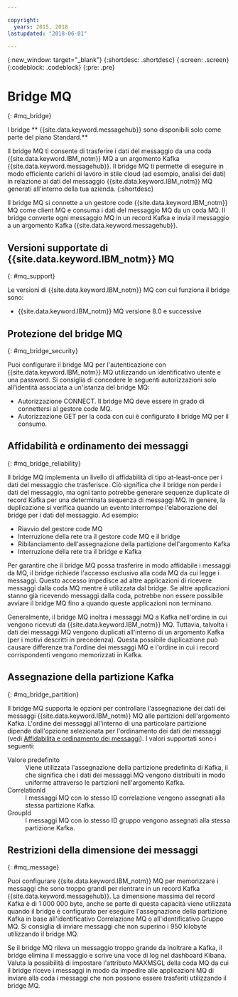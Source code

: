 ```yaml
---

copyright:
  years: 2015, 2018
lastupdated: "2018-06-01"

---
```


{:new_window: target="_blank"}
{:shortdesc: .shortdesc}
{:screen: .screen}
{:codeblock: .codeblock}
{:pre: .pre}

# Bridge MQ
{: #mq_bridge}

I bridge ** {{site.data.keyword.messagehub}} sono disponibili solo come parte del piano Standard.**
<br/>

Il bridge MQ ti consente di trasferire i dati del messaggio da una coda {{site.data.keyword.IBM_notm}}
 MQ a un argomento Kafka {{site.data.keyword.messagehub}}. Il bridge MQ ti permette di eseguire in modo efficiente carichi di lavoro in stile cloud (ad esempio, analisi dei dati) in relazione ai dati del messaggio {{site.data.keyword.IBM_notm}} MQ generati all'interno della tua azienda.
 {:shortdesc}

Il bridge MQ si connette a un gestore code {{site.data.keyword.IBM_notm}} MQ come client MQ e consuma i dati del messaggio MQ da un coda MQ. Il bridge converte ogni messaggio MQ in un record Kafka e invia il messaggio a un argomento Kafka {{site.data.keyword.messagehub}}.

## Versioni supportate di {{site.data.keyword.IBM_notm}} MQ
{: #mq_support}

Le versioni di {{site.data.keyword.IBM_notm}} MQ con cui funziona il bridge sono:

* {{site.data.keyword.IBM_notm}} MQ versione 8.0 e successive

## Protezione del bridge MQ
{: #mq_bridge_security}

Puoi configurare il bridge MQ per l'autenticazione con {{site.data.keyword.IBM_notm}} MQ utilizzando un identificativo utente e una password. Si consiglia di concedere le seguenti autorizzazioni solo all'identità associata a un'istanza del bridge MQ:

* Autorizzazione CONNECT. Il bridge MQ deve essere in grado di connettersi al gestore code MQ.
* Autorizzazione GET per la coda con cui è configurato il bridge MQ per il consumo.

## Affidabilità e ordinamento dei messaggi
{: #mq_bridge_reliability}

Il bridge MQ implementa un livello di affidabilità di tipo at-least-once per i dati del messaggio che
trasferisce. Ciò significa che il bridge non perde i dati del messaggio, ma ogni tanto potrebbe generare
sequenze duplicate di record Kafka per una determinata sequenza di messaggi MQ. In genere, la duplicazione si
verifica quando un evento interrompe l'elaborazione del bridge per i dati del messaggio. Ad esempio:

* Riavvio del gestore code MQ
* Interruzione della rete tra il gestore code MQ e il bridge
* Ribilanciamento dell'assegnazione della partizione dell'argomento Kafka
* Interruzione della rete tra il bridge e Kafka

Per garantire che il bridge MQ possa trasferire in modo affidabile i messaggi da MQ, il bridge richiede
l'accesso esclusivo alla coda MQ da cui legge i messaggi. Questo accesso impedisce ad altre
applicazioni di ricevere messaggi dalla coda MQ mentre è utilizzata dal bridge. Se altre
applicazioni stanno già ricevendo messaggi dalla coda, potrebbe non essere possibile avviare il bridge MQ
fino a quando queste applicazioni non terminano.

Generalmente, il bridge MQ inoltra i messaggi MQ a Kafka nell'ordine in cui vengono ricevuti da {{site.data.keyword.IBM_notm}} MQ. Tuttavia, talvolta i dati dei messaggi MQ vengono duplicati all'interno di un argomento Kafka (per i motivi descritti in precedenza). Questa possibile duplicazione può causare differenze tra l'ordine dei messaggi MQ e l'ordine in cui i record corrispondenti vengono memorizzati in Kafka.

## Assegnazione della partizione Kafka
{: #mq_bridge_partition}

Il bridge MQ supporta le opzioni per controllare l'assegnazione dei dati dei messaggi {{site.data.keyword.IBM_notm}} MQ alle partizioni dell'argomento Kafka. L'ordine dei messaggi all'interno di una particolare partizione dipende dall'opzione selezionata per l'ordinamento dei dati dei messaggi (vedi [Affidabilità e ordinamento dei messaggi](#mq_bridge_reliability)). I valori supportati sono i seguenti:
<dl><dt>Valore predefinito</dt>
<dd>Viene utilizzata l'assegnazione della partizione predefinita di Kafka, il che significa che i dati dei messaggi MQ
vengono distribuiti in modo uniforme attraverso le partizioni nell'argomento Kafka.</dd>
<dt>CorrelationId</dt>
<dd>I messaggi MQ con lo stesso ID correlazione vengono assegnati alla stessa partizione Kafka.</dd>
<dt>GroupId</dt>
<dd>I messaggi MQ con lo stesso ID gruppo vengono assegnati alla stessa partizione Kafka.
</dd>
</dl>

## Restrizioni della dimensione dei messaggi
{: #mq_message}

Puoi configurare {{site.data.keyword.IBM_notm}} MQ per memorizzare i messaggi che sono troppo grandi per rientrare in un record Kafka {{site.data.keyword.messagehub}}. La dimensione massima del record Kafka
è di 1 000 000 byte, anche se parte di questa capacità viene utilizzata quando il bridge è configurato per eseguire
l'assegnazione della partizione Kafka in base all'identificativo Correlazione MQ o all'identificativo Gruppo MQ. Si consiglia di
inviare messaggi che non superino i 950 kilobyte utilizzando il bridge MQ.

Se il bridge MQ rileva un messaggio troppo grande da inoltrare a Kafka, il bridge elimina il
messaggio e scrive una voce di log nel dashboard Kibana. Valuta la possibilità di impostare l'attributo MAXMSGL
della coda MQ da cui il bridge riceve i messaggi in modo da impedire alle applicazioni MQ di inviare alla coda
i messaggi che non possono essere trasferiti utilizzando il bridge MQ.
